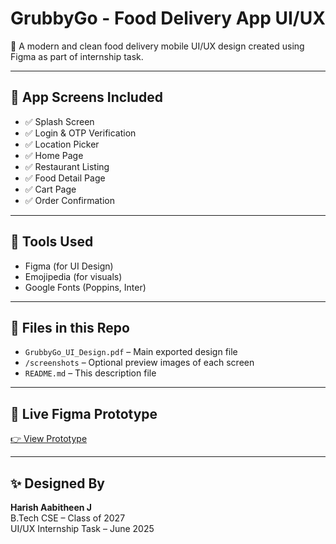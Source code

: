 # GrubbyGo - Food Delivery App UI/UX

🎨 A modern and clean food delivery mobile UI/UX design created using Figma as part of internship task.

---

## 📱 App Screens Included

- ✅ Splash Screen  
- ✅ Login & OTP Verification  
- ✅ Location Picker  
- ✅ Home Page  
- ✅ Restaurant Listing  
- ✅ Food Detail Page  
- ✅ Cart Page  
- ✅ Order Confirmation  

---

## 🚀 Tools Used

- Figma (for UI Design)
- Emojipedia (for visuals)
- Google Fonts (Poppins, Inter)

---

## 📁 Files in this Repo

- `GrubbyGo_UI_Design.pdf` – Main exported design file  
- `/screenshots` – Optional preview images of each screen  
- `README.md` – This description file  

---

## 🔗 Live Figma Prototype

[👉 View Prototype](https://www.figma.com/design/EUMbY5DPuOAeDCvXfMTYTo/GrubbyGo-Food-App-UI?node-id=0-1&t=TRvzngq7bymwFAlR-1)

---

## ✨ Designed By

**Harish Aabitheen J**  
B.Tech CSE – Class of 2027  
UI/UX Internship Task – June 2025
